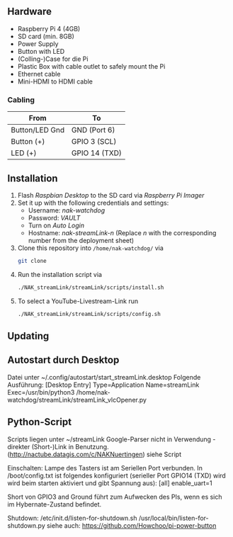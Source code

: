 ## Hardware
 - Raspberry Pi 4 (4GB)
 - SD card (min. 8GB)
 - Power Supply
 - Button with LED
 - (Colling-)Case for die Pi
 - Plastic Box with cable outlet to safely mount the Pi
 - Ethernet cable
 - Mini-HDMI to HDMI cable

### Cabling
From|To
---|---
Button/LED Gnd|GND (Port 6)
Button (+)|GPIO 3 (SCL)
LED (+)|GPIO 14 (TXD)


## Installation
 1. Flash *Raspbian Desktop* to the SD card via *Raspberry Pi Imager*
 2. Set it up with the following credentials and settings:
	 - Username: *nak-watchdog*
	 - Password: *VAULT*
	 - Turn on *Auto Login*
	 - Hostname: *nak-streamLink-n* (Replace *n* with the corresponding number from the deployment sheet)
3. Clone this repository into ```/home/nak-watchdog/``` via  
	```bash
	git clone
	```
1. Run the installation script via  
	```bash
	./NAK_streamLink/streamLink/scripts/install.sh
	```
1. To select a YouTube-Livestream-Link run  
   ```bash
   ./NAK_streamLink/streamLink/scripts/config.sh
   ```

## Updating


## Autostart durch Desktop
Datei unter ~/.config/autostart/start_streamLink.desktop
Folgende Ausführung:
	[Desktop Entry]
	Type=Application
	Name=streamLink
	Exec=/usr/bin/python3 /home/nak-watchdog/streamLink/streamLink_vlcOpener.py 

## Python-Script
Scripts liegen unter ~/streamLink
Google-Parser nicht in Verwendung - direkter (Short-)Link in Benutzung. (http://nactube.datagis.com/c/NAKNuertingen)
siehe Script


Einschalten: Lampe des Tasters ist am Seriellen Port verbunden. In /boot/config.txt ist folgendes 
konfiguriert (serieller Port GPIO14 (TXD) wird wird beim starten aktiviert und gibt Spannung aus):
[all]
enable_uart=1

Short von GPIO3 and Ground führt zum Aufwecken des PIs, wenn es sich im Hybernate-Zustand befindet.

Shutdown:
/etc/init.d/listen-for-shutdown.sh
/usr/local/bin/listen-for-shutdown.py
siehe auch: https://github.com/Howchoo/pi-power-button
